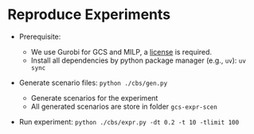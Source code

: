 # Reproduce Experiments

- Prerequisite:
    - We use Gurobi for GCS and MILP, a [license](https://www.gurobi.com/academia/academic-program-and-licenses/) is required.
    - Install all dependencies by python package manager (e.g., `uv`): `uv sync`

- Generate scenario files: `python ./cbs/gen.py`
    - Generate scenarios for the experiment
    - All generated scenarios are store in folder `gcs-expr-scen`

- Run experiment: `python ./cbs/expr.py -dt 0.2 -t 10 -tlimit 100`
